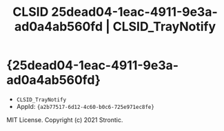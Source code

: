 ﻿---
title: "CLSID 25dead04-1eac-4911-9e3a-ad0a4ab560fd | CLSID_TrayNotify"
excerpt: What is COM-Object CLSID 25dead04-1eac-4911-9e3a-ad0a4ab560fd?
---

# {25dead04-1eac-4911-9e3a-ad0a4ab560fd}

* `CLSID_TrayNotify`
* AppId: `{a2b77517-6d12-4c60-b0c6-725e971ec8fe}`

MIT License. Copyright (c) 2021 Strontic.


